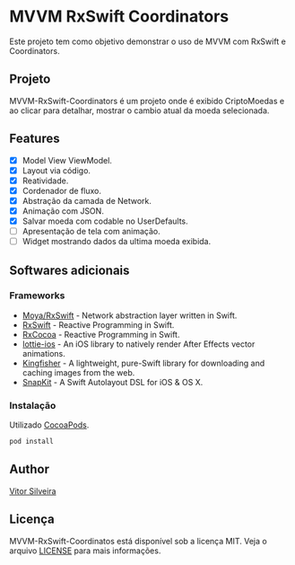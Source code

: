 # MVVM RxSwift Coordinators
Este projeto tem como objetivo demonstrar o uso de MVVM com RxSwift e Coordinators.

## Projeto
MVVM-RxSwift-Coordinators é um projeto onde é exibido CriptoMoedas e ao clicar para detalhar, mostrar o cambio atual da moeda selecionada.

## Features
- [x] Model View ViewModel.
- [x] Layout via código.
- [x] Reatividade.
- [x] Cordenador de fluxo.
- [x] Abstração da camada de Network.
- [x] Animação com JSON.
- [x] Salvar moeda com codable no UserDefaults.
- [ ] Apresentação de tela com animação. 
- [ ] Widget mostrando dados da ultima moeda exibida. 

## Softwares adicionais
### Frameworks
* [Moya/RxSwift](https://github.com/Moya/Moya) - Network abstraction layer written in Swift.
* [RxSwift](https://github.com/ReactiveX/RxSwift) - Reactive Programming in Swift.
* [RxCocoa](https://github.com/ReactiveX/RxSwift) - Reactive Programming in Swift.
* [lottie-ios](https://github.com/airbnb/lottie-ios) - An iOS library to natively render After Effects vector animations.
* [Kingfisher](https://github.com/onevcat/Kingfisher) - A lightweight, pure-Swift library for downloading and caching images from the web.
* [SnapKit](https://github.com/SnapKit/SnapKit) - A Swift Autolayout DSL for iOS & OS X.

### Instalação
Utilizado [CocoaPods](http://cocoapods.org). 

```sh
pod install
```
 
## Author
[Vitor Silveira](https://github.com/Vitorsilveira31)

## Licença
MVVM-RxSwift-Coordinatos está disponível sob a licença MIT. Veja o arquivo [LICENSE](./LICENSE) para mais informações.
